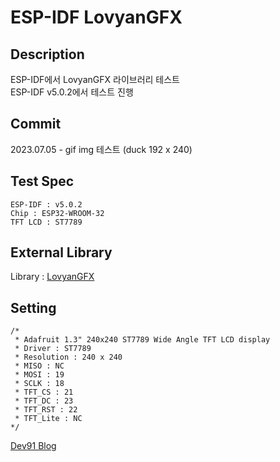 # ESP-IDF LovyanGFX

## Description
ESP-IDF에서 LovyanGFX 라이브러리 테스트   
ESP-IDF v5.0.2에서 테스트 진행   
   
## Commit
2023.07.05 - gif img 테스트 (duck 192 x 240)   

## Test Spec
```
ESP-IDF : v5.0.2
Chip : ESP32-WROOM-32
TFT LCD : ST7789
```    

## External Library
Library : [LovyanGFX](https://github.com/lovyan03/LovyanGFX)   

## Setting
```
/*
 * Adafruit 1.3" 240x240 ST7789 Wide Angle TFT LCD display
 * Driver : ST7789
 * Resolution : 240 x 240
 * MISO : NC
 * MOSI : 19
 * SCLK : 18
 * TFT_CS : 21
 * TFT_DC : 23
 * TFT_RST : 22
 * TFT_Lite : NC
*/
```    

[Dev91 Blog](https://dev91.tistory.com/)

